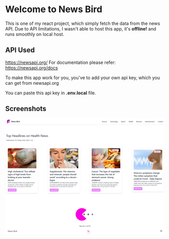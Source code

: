 # Welcome to News Bird

This is one of my react project, which simply fetch the data from the news API.
Due to API limitations, I wasn't able to host this app, it's **offline!** and runs smoothly on local host.

## API Used

https://newsapi.org/ 
For documentation please refer: https://newsapi.org/docs

To make this app work for you, you've to add your own api key, which you can get from newsapi.org

You can paste this api key in **.env.local** file.

## Screenshots
![Screenshot of the app](https://raw.githubusercontent.com/danishfareed/newsbird/master/src/screenshot-newsbird.png)
